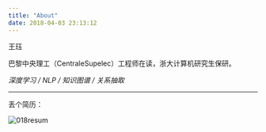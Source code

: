 ```yaml
---
title: "About"
date: 2018-04-03 23:13:12
---
```


王珏

巴黎中央理工（CentraleSupelec）工程师在读，浙大计算机研究生保研。

*深度学习 / NLP / 知识图谱 / 关系抽取*

---

丢个简历：

![018resum](http://oi4yiqiop.bkt.clouddn.com/2018-04-03-172948.jpg)